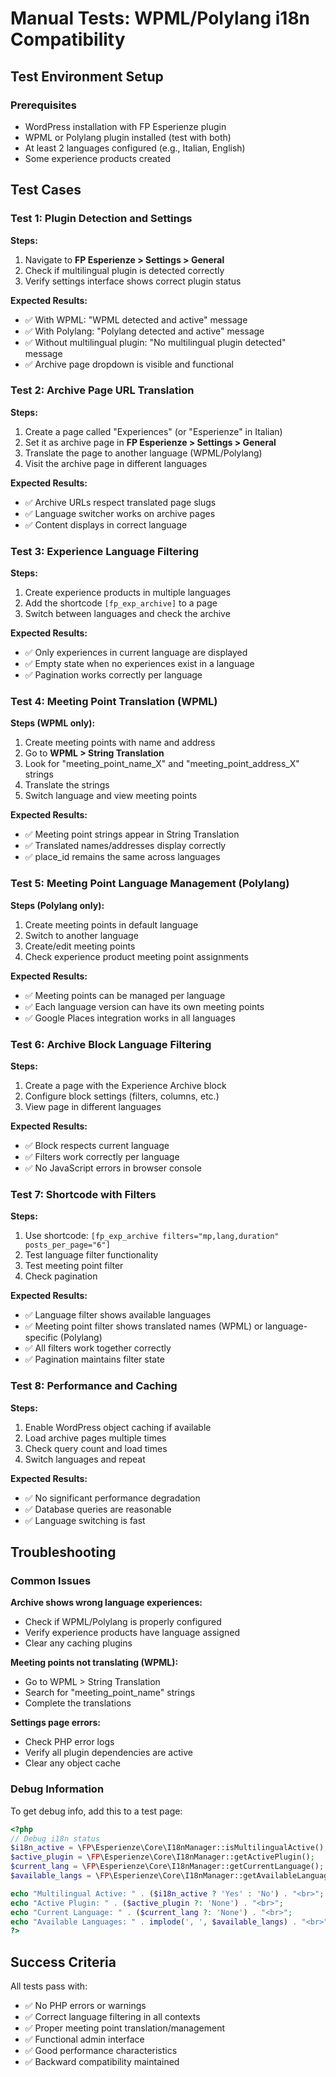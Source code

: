 # Manual Tests: WPML/Polylang i18n Compatibility

## Test Environment Setup

### Prerequisites
- WordPress installation with FP Esperienze plugin
- WPML or Polylang plugin installed (test with both)
- At least 2 languages configured (e.g., Italian, English)
- Some experience products created

## Test Cases

### Test 1: Plugin Detection and Settings

**Steps:**
1. Navigate to **FP Esperienze > Settings > General**
2. Check if multilingual plugin is detected correctly
3. Verify settings interface shows correct plugin status

**Expected Results:**
- ✅ With WPML: "WPML detected and active" message
- ✅ With Polylang: "Polylang detected and active" message  
- ✅ Without multilingual plugin: "No multilingual plugin detected" message
- ✅ Archive page dropdown is visible and functional

### Test 2: Archive Page URL Translation

**Steps:**
1. Create a page called "Experiences" (or "Esperienze" in Italian)
2. Set it as archive page in **FP Esperienze > Settings > General**
3. Translate the page to another language (WPML/Polylang)
4. Visit the archive page in different languages

**Expected Results:**
- ✅ Archive URLs respect translated page slugs
- ✅ Language switcher works on archive pages
- ✅ Content displays in correct language

### Test 3: Experience Language Filtering

**Steps:**
1. Create experience products in multiple languages
2. Add the shortcode `[fp_exp_archive]` to a page
3. Switch between languages and check the archive

**Expected Results:**
- ✅ Only experiences in current language are displayed
- ✅ Empty state when no experiences exist in a language
- ✅ Pagination works correctly per language

### Test 4: Meeting Point Translation (WPML)

**Steps (WPML only):**
1. Create meeting points with name and address
2. Go to **WPML > String Translation**
3. Look for "meeting_point_name_X" and "meeting_point_address_X" strings
4. Translate the strings
5. Switch language and view meeting points

**Expected Results:**
- ✅ Meeting point strings appear in String Translation
- ✅ Translated names/addresses display correctly
- ✅ place_id remains the same across languages

### Test 5: Meeting Point Language Management (Polylang)

**Steps (Polylang only):**
1. Create meeting points in default language
2. Switch to another language
3. Create/edit meeting points
4. Check experience product meeting point assignments

**Expected Results:**
- ✅ Meeting points can be managed per language
- ✅ Each language version can have its own meeting points
- ✅ Google Places integration works in all languages

### Test 6: Archive Block Language Filtering

**Steps:**
1. Create a page with the Experience Archive block
2. Configure block settings (filters, columns, etc.)
3. View page in different languages

**Expected Results:**
- ✅ Block respects current language
- ✅ Filters work correctly per language
- ✅ No JavaScript errors in browser console

### Test 7: Shortcode with Filters

**Steps:**
1. Use shortcode: `[fp_exp_archive filters="mp,lang,duration" posts_per_page="6"]`
2. Test language filter functionality
3. Test meeting point filter
4. Check pagination

**Expected Results:**
- ✅ Language filter shows available languages
- ✅ Meeting point filter shows translated names (WPML) or language-specific (Polylang)
- ✅ All filters work together correctly
- ✅ Pagination maintains filter state

### Test 8: Performance and Caching

**Steps:**
1. Enable WordPress object caching if available
2. Load archive pages multiple times
3. Check query count and load times
4. Switch languages and repeat

**Expected Results:**
- ✅ No significant performance degradation
- ✅ Database queries are reasonable
- ✅ Language switching is fast

## Troubleshooting

### Common Issues

**Archive shows wrong language experiences:**
- Check if WPML/Polylang is properly configured
- Verify experience products have language assigned
- Clear any caching plugins

**Meeting points not translating (WPML):**
- Go to WPML > String Translation
- Search for "meeting_point_name" strings
- Complete the translations

**Settings page errors:**
- Check PHP error logs
- Verify all plugin dependencies are active
- Clear any object cache

### Debug Information

To get debug info, add this to a test page:

```php
<?php
// Debug i18n status
$i18n_active = \FP\Esperienze\Core\I18nManager::isMultilingualActive();
$active_plugin = \FP\Esperienze\Core\I18nManager::getActivePlugin();
$current_lang = \FP\Esperienze\Core\I18nManager::getCurrentLanguage();
$available_langs = \FP\Esperienze\Core\I18nManager::getAvailableLanguages();

echo "Multilingual Active: " . ($i18n_active ? 'Yes' : 'No') . "<br>";
echo "Active Plugin: " . ($active_plugin ?: 'None') . "<br>";
echo "Current Language: " . ($current_lang ?: 'None') . "<br>";
echo "Available Languages: " . implode(', ', $available_langs) . "<br>";
?>
```

## Success Criteria

All tests pass with:
- ✅ No PHP errors or warnings
- ✅ Correct language filtering in all contexts
- ✅ Proper meeting point translation/management
- ✅ Functional admin interface
- ✅ Good performance characteristics
- ✅ Backward compatibility maintained